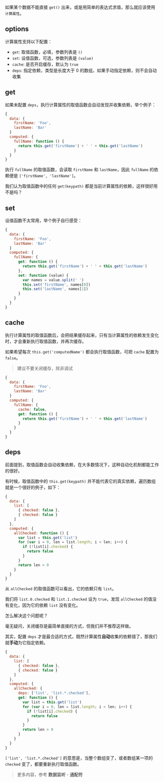 如果某个数据不能直接 `get()` 出来，或是用简单的表达式求值，那么就应该使用 `计算属性`。

## options

计算属性支持以下配置：

* `get`: 取值函数，必填，参数列表是 `()`
* `set`: 设值函数，可选，参数列表是 `(value)`
* `cache`: 是否开启缓存，默认为 `true`
* `deps`: 指定依赖，类型是长度大于 0 的数组，如果手动指定依赖，则不会自动收集

## get

如果未配置 `deps`，执行计算属性的取值函数会自动发现并收集依赖，举个例子：

```js
{
  data: {
    firstName: 'Foo',
    lastName: 'Bar'
  }
  computed: {
    fullName: function () {
      return this.get('firstName') + ' ' + this.get('lastName')
    }
  }
}
```

执行 `fullName` 的取值函数，会读取 `firstName` 和 `lastName`，因此 `fullName` 的依赖便是 `['firstName', 'lastName']`。

我们认为取值函数中的任何 `get(keypath)` 都是当前计算属性的依赖，这样很好用不是吗？

## set

设值函数不太常用，举个例子自行感受：

```js
{
  data: {
    firstName: 'Foo',
    lastName: 'Bar'
  }
  computed: {
    fullName: {
      get: function () {
        return this.get('firstName') + ' ' + this.get('lastName')
      },
      set: function (value) {
        var names = value.split(' ')
        this.set('firstName', names[0])
        this.set('lastName', names[1])
      }
    }
  }
}
```

## cache

执行计算属性的取值函数后，会把结果缓存起来，只有当计算属性的依赖发生变化时，才会重新执行取值函数，并再次缓存。

如果希望每次 `this.get('computedName')` 都会执行取值函数，可把 `cache` 配置为 `false`。

> 建议不要关闭缓存，除非调试

```js
{
  data: {
    firstName: 'Foo',
    lastName: 'Bar'
  }
  computed: {
    fullName: {
      cache: false,
      get: function () {
        return this.get('firstName') + ' ' + this.get('lastName')
      }
    }
  }
}
```

## deps

前面提到，取值函数会自动收集依赖，在大多数情况下，这种自动化机制都能工作的很好。

有时候，取值函数中的 `this.get(keypath)` 并不能代表它的真实依赖，遍历数组就是一个很好的例子，如下：

```js
{
  data: {
    list: [
      { checked: false },
      { checked: false }
    ]
  },
  computed: {
    allChecked: function () {
      var list = this.get('list')
      for (var i = 0, len = list.length; i < len; i++) {
        if (!list[i].checked) {
          return false
        }
      }
      return len > 0
    }
  }
}
```

从 `allChecked` 的取值函数可以看出，它的依赖只有 `list`。

我们将 `list.0.checked` 和 `list.1.checked` 设为 `true`，发现 `allChecked` 的值没有变化，因为它的依赖 `list` 没有变化。

怎么解决这个问题呢？

毫无疑问，关闭缓存是最简单直接的方式，但我们并不推荐这样做。

其实，配置 `deps` 才是最合适的方式，既然计算属性**自动**收集的依赖错了，那我们就**手动**为它指定依赖。

```js
{
  data: {
    list: [
      { checked: false },
      { checked: false }
    ]
  },
  computed: {
    allChecked: {
      deps: ['list', 'list.*.checked'],
      get: function () {
        var list = this.get('list')
        for (var i = 0, len = list.length; i < len; i++) {
          if (!list[i].checked) {
            return false
          }
        }
        return len > 0
      }
    }
  }
}
```

`['list', 'list.*.checked']` 的意思是，当整个数组变了，或者数组某一项的 `checked` 变了，都要重新执行取值函数。

> 更多内容，参考 **数据监听** - **通配符**